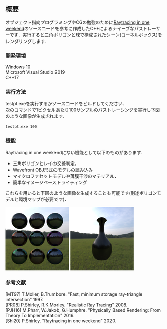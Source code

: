 ## 概要

オブジェクト指向プログラミングやCGの勉強のために[Raytracing in one weekend](https://raytracing.github.io/)のソースコードを参考に作成したC++によるナイーブなパストレーサーです．実行すると三角ポリゴンと球で構成されたシーン(コーネルボックス)をレンダリングします．

### 開発環境 

Windows 10  
Microsoft Visual Studio 2019  
C++17

### 実行方法

testpt.exeを実行するかソースコードをビルドしてください．  
次のコマンドで1ピクセルあたり100サンプルのパストレーシングを実行し下図のような画像が生成されます．
```bash
testpt.exe 100
```

### 機能

Raytracing in one weekendにない機能として以下のものがあります．

- 三角ポリゴンとレイの交差判定，
- Wavefront OBJ形式のモデルの読み込み
- マイクロファセットモデルや薄膜干渉のマテリアル．
- 簡単なイメージベーストライティング

これらを用いると下図のような画像を生成することも可能です(別途ポリゴンモデルと環境マップが必要です)．

<p>
  <img src="imgs/img2.png" width=40% />
  <img src="imgs/img3.png" width=40%/>
</p>

### 参考文献

[MT97] T.Moller, B.Trumbore. "Fast, minimum storage ray-triangle intersection" 1997.  
[PR08] P.Shirley, R.K.Morley. "Realistic Ray Tracing" 2008.  
[PJH16] M.Pharr, W.Jakob, G.Humphre. "Physically Based Rendering: From Theory To Implementation" 2016.  
[Shi20] P.Shirley. "Raytracing in one weekend" 2020.  
